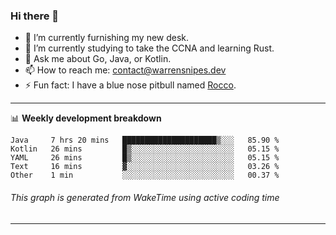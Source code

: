 ### Hi there 👋

- 🔭 I’m currently furnishing my new desk.
- 🌱 I’m currently studying to take the CCNA and learning Rust.
- 💬 Ask me about Go, Java, or Kotlin.
- 📫 How to reach me: contact@warrensnipes.dev
- ⚡ Fun fact: I have a blue nose pitbull named [Rocco](https://i.imgur.com/iLsSCKu.jpg).

-------

📊 **Weekly development breakdown**
<!--START_SECTION:waka-->
```text
Java     7 hrs 20 mins   █████████████████████▒░░░   85.90 % 
Kotlin   26 mins         █▒░░░░░░░░░░░░░░░░░░░░░░░   05.15 % 
YAML     26 mins         █▒░░░░░░░░░░░░░░░░░░░░░░░   05.15 % 
Text     16 mins         ▓░░░░░░░░░░░░░░░░░░░░░░░░   03.26 % 
Other    1 min           ░░░░░░░░░░░░░░░░░░░░░░░░░   00.37 % 
```
<!--END_SECTION:waka-->
###### *This graph is generated from WakeTime using active coding time*
-------

